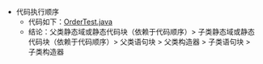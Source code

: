 - 代码执行顺序
    - 代码如下：[OrderTest.java](OrderTest.java)
    - 结论：父类静态域或静态代码块（依赖于代码顺序）> 子类静态域或静态代码块（依赖于代码顺序）> 父类语句块 > 父类构造器 > 子类语句块 > 子类构造器